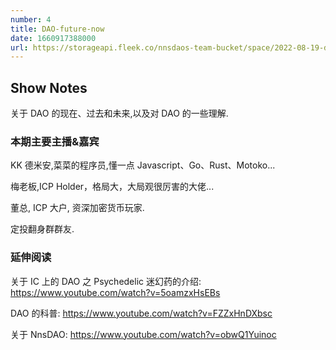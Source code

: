 ```yaml
---
number: 4
title: DAO-future-now
date: 1660917388000
url: https://storageapi.fleek.co/nnsdaos-team-bucket/space/2022-08-19-dao-future.mp3
---
```


## Show Notes

关于 DAO 的现在、过去和未来,以及对 DAO 的一些理解.

### 本期主要主播&嘉宾

KK 德米安,菜菜的程序员,懂一点 Javascript、Go、Rust、Motoko...

梅老板,ICP Holder，格局大，大局观很厉害的大佬...

董总, ICP 大户, 资深加密货币玩家.

定投翻身群群友.

### 延伸阅读

关于 IC 上的 DAO 之 Psychedelic 迷幻药的介绍: <https://www.youtube.com/watch?v=5oamzxHsEBs>

DAO 的科普: <https://www.youtube.com/watch?v=FZZxHnDXbsc>

关于 NnsDAO: <https://www.youtube.com/watch?v=obwQ1Yuinoc>
